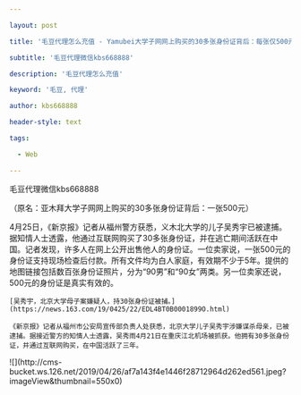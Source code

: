 ---
layout: post
title: '毛豆代理怎么充值 - Yamubei大学子网网上购买的30多张身份证背后：每张仅500元'
subtitle: '毛豆代理微信kbs668888'
description: '毛豆代理怎么充值'
keyword: '毛豆, 代理'
author: kbs668888
header-style: text
tags:
  - Web
---
毛豆代理微信kbs668888

（原名：亚木拜大学子网网上购买的30多张身份证背后：一张500元）

4月25日，《新京报》记者从福州警方获悉，义木北大学的儿子吴秀宇已被逮捕。据知情人士透露，他通过互联网购买了30多张身份证，并在逃亡期间活跃在中国。记者发现，许多人在网上公开出售他人的身份证。一位卖家说，一张500元的身份证支持现场检查后付款。所有文件均为白人家庭，有效期不少于5年。提供的地图链接包括数百张身份证照片，分为“90男”和“90女”两类。另一位卖家还说，500元的身份证是真实有效的。

    
    
    [吴秀宇，北京大学母子案嫌疑人，持30张身份证被捕。](https://news.163.com/19/0425/22/EDL4BT0B0001899O.html)
    
    《新京报》记者从福州市公安局宣传部负责人处获悉，北京大学儿子吴秀宇涉嫌谋杀母亲，已被逮捕。据接近警方的知情人士透露，吴秀雨4月21日在重庆江北机场被抓获。他拥有30多张身份证，并通过互联网购买，在中国活跃了三年。

![](http://cms-
bucket.ws.126.net/2019/04/26/af7a143f4e1446f28712964d262ed561.jpeg?imageView&thumbnail=550x0)  

  

